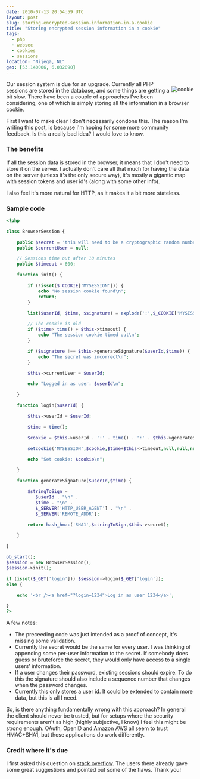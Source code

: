 ```yaml
---
date: 2010-07-13 20:54:59 UTC
layout: post
slug: storing-encrypted-session-information-in-a-cookie
title: "Storing encrypted session information in a cookie"
tags:
  - php
  - websec
  - cookies
  - sessions
location: "Nijega, NL"
geo: [53.140006, 6.032090]
---
```

<p style="float: right"><img src="http://upload.wikimedia.org/wikipedia/commons/thumb/9/9a/Choco_chip_cookie.jpg/275px-Choco_chip_cookie.jpg" alt="cookie" /></p>

<p>Our session system is due for an upgrade. Currently all PHP sessions are stored in the database, and some things are getting a bit slow. There have been a couple of approaches I've been considering, one of which is simply storing all the information in a browser cookie.</p>

<p>First I want to make clear I don't necessarily condone this. The reason I'm writing this post, is because I'm hoping for some more community feedback. Is this a really bad idea? I would love to know.</p>

<h3>The benefits</h3>

<p>If all the session data is stored in the browser, it means that I don't need to store it on the server. I actually don't care all that much for having the data on the server (unless it's the only secure way), it's mostly a gigantic map with session tokens and user id's (along with some other info).</p>

<p>I also feel it's more natural for HTTP, as it makes it a bit more stateless.</p>

<h3>Sample code</h3>

```php
<?php

class BrowserSession {

    public $secret = 'this will need to be a cryptographic random number';
    public $currentUser = null;

    // Sessions time out after 10 minutes
    public $timeout = 600;

    function init() {

        if (!isset($_COOKIE['MYSESSION'])) {
            echo "No session cookie found\n";
            return;
        }

        list($userId, $time, $signature) = explode(':',$_COOKIE['MYSESSION']);

        // The cookie is old
        if ($time> time() + $this->timeout) {
            echo "The session cookie timed out\n";
        }

        if ($signature !== $this->generateSignature($userId,$time)) {
            echo "The secret was incorrect\n";
        }

        $this->currentUser = $userId;

        echo "Logged in as user: $userId\n";

    }

    function login($userId) {

        $this->userId = $userId;

        $time = time();

        $cookie = $this->userId . ':' . time() . ':' . $this->generateSignature($userId,$time);

        setcookie('MYSESSION',$cookie,$time+$this->timeout,null,null,null,true);

        echo "Set cookie: $cookie\n";

    }

    function generateSignature($userId,$time) {

        $stringToSign =
           $userId . "\n" .
           $time . "\n" .
           $_SERVER['HTTP_USER_AGENT'] . "\n" .
           $_SERVER['REMOTE_ADDR'];

        return hash_hmac('SHA1',$stringToSign,$this->secret);

    }

}

ob_start();
$session = new BrowserSession();
$session->init();

if (isset($_GET['login'])) $session->login($_GET['login']);
else {

    echo '<br /><a href="?login=1234">Log in as user 1234</a>';

}
?>
```

<p>A few notes:</p>

<ul>
  <li>The preceeding code was just intended as a proof of concept, it's missing some validation.</li>
  <li>Currently the secret would be the same for every user. I was thinking of appending some per-user information to the secret. If somebody does guess or bruteforce the secret, they would only have access to a single users' information.</li>
  <li>If a user changes their password, existing sessions should expire. To do this the signature should also include a sequence number that changes when the password changes.</li>
  <li>Currently this only stores a user id. It could be extended to contain more data, but this is all I need.</li>
</ul>

<p>So, is there anything fundamentally wrong with this approach? In general the client should never be trusted, but for setups where the security requirements aren't as high (highly subjective, I know) I feel this might be strong enough. OAuth, OpenID and Amazon AWS all seem to trust HMAC+SHA1, but those applications do work differently.</p>

<h3>Credit where it's due</h3>

<p>I first asked this question on <a href="http://stackoverflow.com/questions/3240246/signed-session-cookies-a-good-idea">stack overflow</a>. The users there already gave some great suggestions and pointed out some of the flaws. Thank you!</p>
